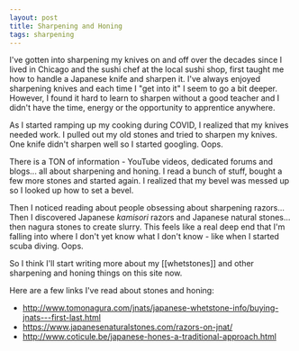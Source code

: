 ```yaml
---
layout: post
title: Sharpening and Honing
tags: sharpening
---
```

I've gotten into sharpening my knives on and off over the decades since I lived in Chicago and the sushi chef at the local sushi shop, first taught me how to handle a Japanese knife and sharpen it. I've always enjoyed sharpening knives and each time I "get into it" I seem to go a bit deeper. However, I found it hard to learn to sharpen without a good teacher and I didn't have the time, energy or the opportunity to apprentice anywhere.

As I started ramping up my cooking during COVID, I realized that my knives needed work. I pulled out my old stones and tried to sharpen my knives. One knife didn't sharpen well so I started googling. Oops.

There is a TON of information - YouTube videos, dedicated forums and blogs... all about sharpening and honing. I read a bunch of stuff, bought a few more stones and started again. I realized that my bevel was messed up so I looked up how to set a bevel.

Then I noticed reading about people obsessing about sharpening razors... Then I discovered Japanese *kamisori* razors and Japanese natural stones... then nagura stones to create slurry. This feels like a real deep end that I'm falling into where I don't yet know what I don't know - like when I started scuba diving. Oops.

So I think I'll start writing more about my [[whetstones]] and other sharpening and honing things on this site now.

Here are a few links I've read about stones and honing:

- http://www.tomonagura.com/jnats/japanese-whetstone-info/buying-jnats---first-last.html
- https://www.japanesenaturalstones.com/razors-on-jnat/
- http://www.coticule.be/japanese-hones-a-traditional-approach.html